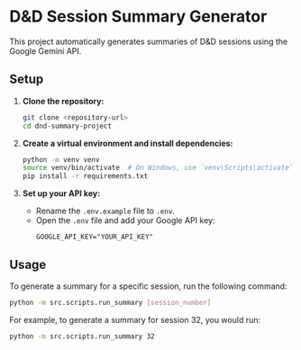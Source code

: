 # D&D Session Summary Generator

This project automatically generates summaries of D&D sessions using the Google Gemini API.

## Setup

1.  **Clone the repository:**
    ```bash
    git clone <repository-url>
    cd dnd-summary-project
    ```

2.  **Create a virtual environment and install dependencies:**
    ```bash
    python -m venv venv
    source venv/bin/activate  # On Windows, use `venv\Scripts\activate`
    pip install -r requirements.txt
    ```

3.  **Set up your API key:**
    -   Rename the `.env.example` file to `.env`.
    -   Open the `.env` file and add your Google API key:
        ```
        GOOGLE_API_KEY="YOUR_API_KEY"
        ```

## Usage

To generate a summary for a specific session, run the following command:

```bash
python -m src.scripts.run_summary [session_number]
```

For example, to generate a summary for session 32, you would run:

```bash
python -m src.scripts.run_summary 32
```

